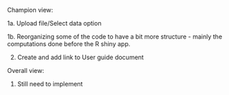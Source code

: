 Champion view:

1a. Upload file/Select data option

1b. Reorganizing some of the code to have a bit more structure - mainly the computations done before the R shiny app.

2. Create and add link to User guide document


Overall view:

1. Still need to implement